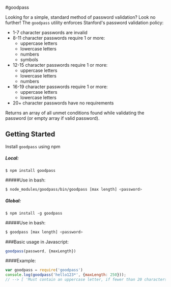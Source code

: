 #goodpass

Looking for a simple, standard method of password validation? Look no further!
The `goodpass` utility enforces Stanford's password validation policy:

- 1-7 character passwords are invalid
- 8-11 character passwords require 1 or more:
  - uppercase letters
  - lowercase letters
  - numbers
  - symbols
- 12-15 character passwords require 1 or more:
  - uppercase letters
  - lowercase letters
  - numbers
- 16-19 character passwords require 1 or more:
  - uppercase letters
  - lowercase letters
- 20+ character passwords have no requirements

Returns an array of all unmet conditions found while validating the password (or empty array if valid password).



Getting Started
---------------

Install `goodpass` using npm
##### Local:
```
$ npm install goodpass
```

#####Use in bash:
```bash
$ node_modules/goodpass/bin/goodpass [max length] <password>
```

##### Global:
```
$ npm install -g goodpass
```

#####Use in bash:
```bash
$ goodpass [max length] <password>
```

###Basic usage in Javascript:
```javascript
goodpass(password, {maxLength})
```

####Example:
```javascript
var goodpass = require('goodpass')
console.log(goodpass('hello123*', {maxLength: 250}));
// --> [ 'Must contain an uppercase letter, if fewer than 20 characters.' ]
```
